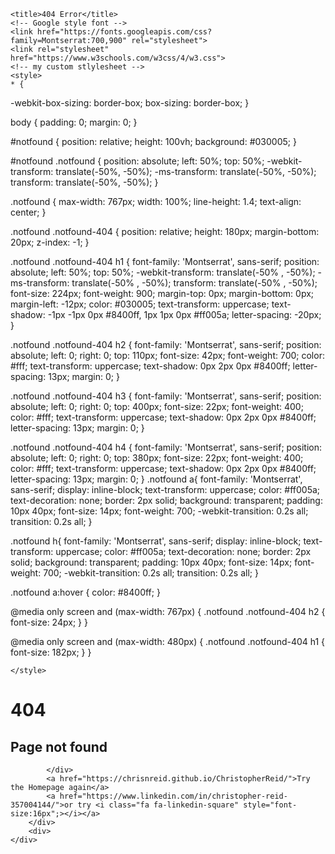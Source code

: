 <!DOCTYPE html>
<html>

<head>
	<meta charset="utf-8">
	<meta http-equiv="X-UA-Compatible" content="IE=edge">
	<meta name="viewport" content="width=device-width, initial-scale=1">
	<link rel="stylesheet" href="https://cdnjs.cloudflare.com/ajax/libs/font-awesome/4.7.0/css/font-awesome.min.css">

	<title>404 Error</title>
	<!-- Google style font -->
	<link href="https://fonts.googleapis.com/css?family=Montserrat:700,900" rel="stylesheet">
	<link rel="stylesheet" href="https://www.w3schools.com/w3css/4/w3.css">
	<!-- my custom stlylesheet -->
	<style> 
	* {
  -webkit-box-sizing: border-box;
          box-sizing: border-box;
}

body {
  padding: 0;
  margin: 0;
}

#notfound {
  position: relative;
  height: 100vh;
  background: #030005;
}

#notfound .notfound {
  position: absolute;
  left: 50%;
  top: 50%;
  -webkit-transform: translate(-50%, -50%);
      -ms-transform: translate(-50%, -50%);
          transform: translate(-50%, -50%);
}

.notfound {
  max-width: 767px;
  width: 100%;
  line-height: 1.4;
  text-align: center;
}

.notfound .notfound-404 {
  position: relative;
  height: 180px;
  margin-bottom: 20px;
  z-index: -1;
}

.notfound .notfound-404 h1 {
  font-family: 'Montserrat', sans-serif;
  position: absolute;
  left: 50%;
  top: 50%;
  -webkit-transform: translate(-50% , -50%);
      -ms-transform: translate(-50% , -50%);
          transform: translate(-50% , -50%);
  font-size: 224px;
  font-weight: 900;
  margin-top: 0px;
  margin-bottom: 0px;
  margin-left: -12px;
  color: #030005;
  text-transform: uppercase;
  text-shadow: -1px -1px 0px #8400ff, 1px 1px 0px #ff005a;
  letter-spacing: -20px;
}


.notfound .notfound-404 h2 {
  font-family: 'Montserrat', sans-serif;
  position: absolute;
  left: 0;
  right: 0;
  top: 110px;
  font-size: 42px;
  font-weight: 700;
  color: #fff;
  text-transform: uppercase;
  text-shadow: 0px 2px 0px #8400ff;
  letter-spacing: 13px;
  margin: 0;
}

.notfound .notfound-404 h3 {
  font-family: 'Montserrat', sans-serif;
  position: absolute;
  left: 0;
  right: 0;
  top: 400px;
  font-size: 22px;
  font-weight: 400;
  color: #fff;
  text-transform: uppercase;
  text-shadow: 0px 2px 0px #8400ff;
  letter-spacing: 13px;
  margin: 0;
}

.notfound .notfound-404 h4 {
  font-family: 'Montserrat', sans-serif;
  position: absolute;
  left: 0;
  right: 0;
  top: 380px;
  font-size: 22px;
  font-weight: 400;
  color: #fff;
  text-transform: uppercase;
  text-shadow: 0px 2px 0px #8400ff;
  letter-spacing: 13px;
  margin: 0;
}
.notfound a{
  font-family: 'Montserrat', sans-serif;
  display: inline-block;
  text-transform: uppercase;
  color: #ff005a;
  text-decoration: none;
  border: 2px solid;
  background: transparent;
  padding: 10px 40px;
  font-size: 14px;
  font-weight: 700;
  -webkit-transition: 0.2s all;
  transition: 0.2s all;
}

.notfound h{
  font-family: 'Montserrat', sans-serif;
  display: inline-block;
  text-transform: uppercase;
  color: #ff005a;
  text-decoration: none;
  border: 2px solid;
  background: transparent;
  padding: 10px 40px;
  font-size: 14px;
  font-weight: 700;
  -webkit-transition: 0.2s all;
  transition: 0.2s all;
}

.notfound a:hover {
  color: #8400ff;
}

@media only screen and (max-width: 767px) {
    .notfound .notfound-404 h2 {
        font-size: 24px;
    }
}

@media only screen and (max-width: 480px) {
  .notfound .notfound-404 h1 {
      font-size: 182px;
  }
}

	</style>

</head>

<body>
	<div id="notfound">
		<div class="notfound">
			<div class="notfound-404">
				<h1>404</h1>
				<h2>Page not found</h2>
				
			</div>
			<a href="https://chrisnreid.github.io/ChristopherReid/">Try the Homepage again</a>
			<a href="https://www.linkedin.com/in/christopher-reid-357004144/">or try <i class="fa fa-linkedin-square" style="font-size:16px";></i></a>
		</div>
		<div>
	</div>

</body>
</html>
